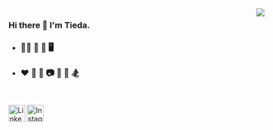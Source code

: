 <img align="right" src="https://github-readme-stats.vercel.app/api?username=weitieda&show_icons=true&icon_color=CE1D2D&text_color=718096&bg_color=ffffff&hide_title=true&count_private=true" />

### Hi there 👋 I'm Tieda. 

- ### 👨‍💻 🎯 📱 🖥 

- ### ♥️ 🎹 🎸 📷 🏓 🏀 🏂

<br />


[<img align="left" alt="LinkedIn" width="33px" src="https://img.icons8.com/fluent/96/000000/linkedin.png" />][linkedin] 
[<img align="left" alt="Instagram" width="33px" src="https://img.icons8.com/fluent/96/000000/instagram-new.png" />][instagram]

[instagram]: https://instagram.com/twei3
[linkedin]: https://linkedin.com/in/tieda
